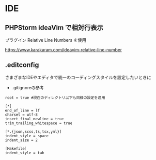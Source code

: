 # IDE

## PHPStorm ideaVim で相対行表示

プラグイン Relative Line Numbers を使用

https://www.karakaram.com/ideavim-relative-line-number

## .editconfig

さまざまなIDEやエディタで統一のコーディングスタイルを設定したいときに

- .gitignoreの参考
```
root = true #現在のディレクトリ以下も同様の設定を適用

[*]
end_of_line = lf
charset = utf-8
insert_final_newline = true
trim_trailing_whitespace = true

[*.{json,scss,ts,tsx,yml}]
indent_style = space
indent_size = 2

[Makefile]
indent_style = tab
```

